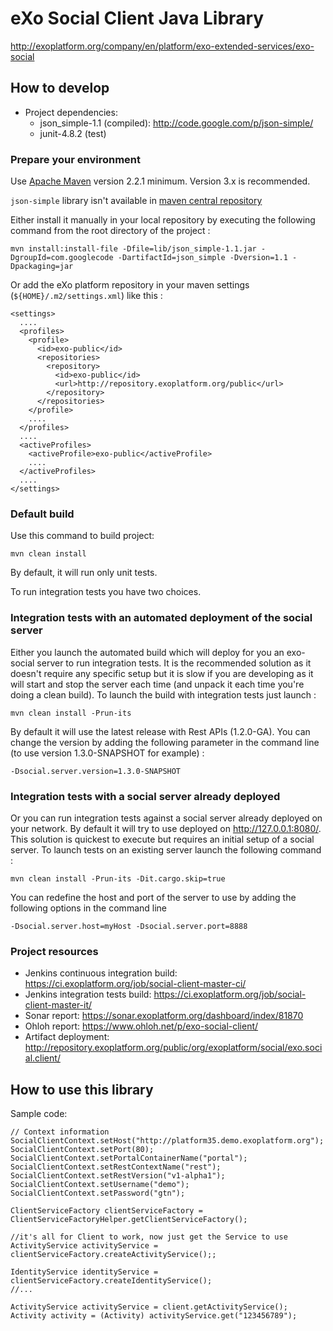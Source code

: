 # eXo Social Client Java Library

http://exoplatform.org/company/en/platform/exo-extended-services/exo-social


## How to develop

* Project dependencies:
    + json_simple-1.1 (compiled): http://code.google.com/p/json-simple/
    + junit-4.8.2 (test)

### Prepare your environment

Use [Apache Maven][maven] version 2.2.1 minimum. Version 3.x is recommended.

`json-simple` library isn't available in [maven central repository][central]

Either install it manually in your local repository by executing the following command from the root directory of the project :

    mvn install:install-file -Dfile=lib/json_simple-1.1.jar -DgroupId=com.googlecode -DartifactId=json_simple -Dversion=1.1 -Dpackaging=jar

Or add the eXo platform repository in your maven settings (`${HOME}/.m2/settings.xml`) like this :

    <settings>
      ....
      <profiles>
        <profile>
          <id>exo-public</id>
          <repositories>
            <repository>
              <id>exo-public</id>
              <url>http://repository.exoplatform.org/public</url>
            </repository>
          </repositories>
        </profile>
        ....
      </profiles>
      ....
      <activeProfiles>
        <activeProfile>exo-public</activeProfile>
        ....
      </activeProfiles>
      ....
    </settings>

[maven]: http://maven.apache.org "Apache Maven"
[central]: http://repo1.maven.org "Maven Central Repository"

### Default build

Use this command to build project:

    mvn clean install

By default, it will run only unit tests.

To run integration tests you have two choices.

### Integration tests with an automated deployment of the social server

Either you launch the automated build which will deploy for you an exo-social server to run integration tests. It is the recommended solution as it doesn't require any specific setup but it is slow if you are developing as it will start and stop the server each time (and unpack it each time you're doing a clean build). To launch the build with integration tests just launch :

    mvn clean install -Prun-its

By default it will use the latest release with Rest APIs (1.2.0-GA).
You can change the version by adding the following parameter in the command line (to use version 1.3.0-SNAPSHOT for example) :

    -Dsocial.server.version=1.3.0-SNAPSHOT

### Integration tests with a social server already deployed

Or you can run integration tests against a social server already deployed on your network. By default it will try to use deployed on http://127.0.0.1:8080/. This solution is quickest to execute but requires an initial setup of a social server. To launch tests on an existing server launch the following command :

    mvn clean install -Prun-its -Dit.cargo.skip=true

You can redefine the host and port of the server to use by adding the following options in the command line

    -Dsocial.server.host=myHost -Dsocial.server.port=8888

### Project resources

* Jenkins continuous integration build: https://ci.exoplatform.org/job/social-client-master-ci/
* Jenkins integration tests build: https://ci.exoplatform.org/job/social-client-master-it/
* Sonar report: https://sonar.exoplatform.org/dashboard/index/81870
* Ohloh report: https://www.ohloh.net/p/exo-social-client/
* Artifact deployment: http://repository.exoplatform.org/public/org/exoplatform/social/exo.social.client/

## How to use this library

Sample code:

    // Context information
    SocialClientContext.setHost("http://platform35.demo.exoplatform.org");
    SocialClientContext.setPort(80);
    SocialClientContext.setPortalContainerName("portal");
    SocialClientContext.setRestContextName("rest");
    SocialClientContext.setRestVersion("v1-alpha1");
    SocialClientContext.setUsername("demo");
    SocialClientContext.setPassword("gtn");

    ClientServiceFactory clientServiceFactory = ClientServiceFactoryHelper.getClientServiceFactory();

    //it's all for Client to work, now just get the Service to use
    ActivityService activityService = clientServiceFactory.createActivityService();;

    IdentityService identityService = clientServiceFactory.createIdentityService();
    //...

    ActivityService activityService = client.getActivityService();
    Activity activity = (Activity) activityService.get("123456789");